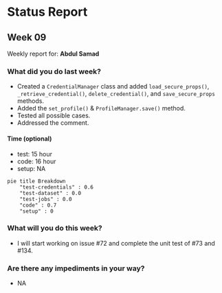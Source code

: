 # Status Report

## Week 09

Weekly report for: **Abdul Samad**

### What did you do last week?
- Created a `CredentialManager` class and added `load_secure_props()`, `_retrieve_credential()`, `delete_credential()`, and `save_secure_props` methods.
- Added the `set_profile()` & `ProfileManager.save()` method.
- Tested all possible cases.
- Addressed the comment.



#### Time (optional)
- test: 15 hour
- code: 16 hour
- setup: NA

```mermaid
pie title Breakdown
    "test-credentials" : 0.6
    "test-dataset" : 0.0
    "test-jobs" : 0.0
    "code" : 0.7
    "setup" : 0
```

### What will you do this week?
- I will start working on issue #72 and complete the unit test of #73 and #134.

### Are there any impediments in your way?
- NA
